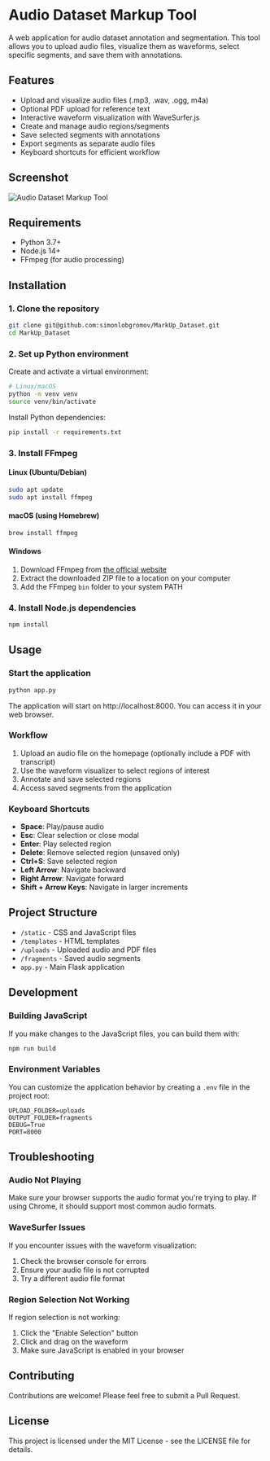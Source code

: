 # Audio Dataset Markup Tool

A web application for audio dataset annotation and segmentation. This tool allows you to upload audio files, visualize them as waveforms, select specific segments, and save them with annotations.

## Features

- Upload and visualize audio files (.mp3, .wav, .ogg, m4a)
- Optional PDF upload for reference text
- Interactive waveform visualization with WaveSurfer.js
- Create and manage audio regions/segments
- Save selected segments with annotations
- Export segments as separate audio files
- Keyboard shortcuts for efficient workflow

## Screenshot

![Audio Dataset Markup Tool](screenshot.png)

## Requirements

- Python 3.7+
- Node.js 14+
- FFmpeg (for audio processing)

## Installation

### 1. Clone the repository

```bash
git clone git@github.com:simonlobgromov/MarkUp_Dataset.git
cd MarkUp_Dataset
```

### 2. Set up Python environment

Create and activate a virtual environment:

```bash
# Linux/macOS
python -m venv venv
source venv/bin/activate
```


Install Python dependencies:

```bash
pip install -r requirements.txt
```

### 3. Install FFmpeg

#### Linux (Ubuntu/Debian)

```bash
sudo apt update
sudo apt install ffmpeg
```

#### macOS (using Homebrew)

```bash
brew install ffmpeg
```

#### Windows

1. Download FFmpeg from [the official website](https://ffmpeg.org/download.html)
2. Extract the downloaded ZIP file to a location on your computer
3. Add the FFmpeg `bin` folder to your system PATH

### 4. Install Node.js dependencies

```bash
npm install
```

## Usage

### Start the application

```bash
python app.py
```

The application will start on http://localhost:8000. You can access it in your web browser.

### Workflow

1. Upload an audio file on the homepage (optionally include a PDF with transcript)
2. Use the waveform visualizer to select regions of interest
3. Annotate and save selected regions
4. Access saved segments from the application

### Keyboard Shortcuts

- **Space**: Play/pause audio
- **Esc**: Clear selection or close modal
- **Enter**: Play selected region
- **Delete**: Remove selected region (unsaved only)
- **Ctrl+S**: Save selected region
- **Left Arrow**: Navigate backward
- **Right Arrow**: Navigate forward
- **Shift + Arrow Keys**: Navigate in larger increments

## Project Structure

- `/static` - CSS and JavaScript files
- `/templates` - HTML templates
- `/uploads` - Uploaded audio and PDF files
- `/fragments` - Saved audio segments
- `app.py` - Main Flask application

## Development

### Building JavaScript

If you make changes to the JavaScript files, you can build them with:

```bash
npm run build
```

### Environment Variables

You can customize the application behavior by creating a `.env` file in the project root:

```
UPLOAD_FOLDER=uploads
OUTPUT_FOLDER=fragments
DEBUG=True
PORT=8000
```

## Troubleshooting

### Audio Not Playing

Make sure your browser supports the audio format you're trying to play. If using Chrome, it should support most common audio formats.

### WaveSurfer Issues

If you encounter issues with the waveform visualization:

1. Check the browser console for errors
2. Ensure your audio file is not corrupted
3. Try a different audio file format

### Region Selection Not Working

If region selection is not working:

1. Click the "Enable Selection" button
2. Click and drag on the waveform
3. Make sure JavaScript is enabled in your browser

## Contributing

Contributions are welcome! Please feel free to submit a Pull Request.

## License

This project is licensed under the MIT License - see the LICENSE file for details.
